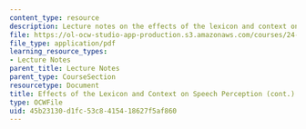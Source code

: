 ```yaml
---
content_type: resource
description: Lecture notes on the effects of the lexicon and context on speech perception.
file: https://ol-ocw-studio-app-production.s3.amazonaws.com/courses/24-910-topics-in-linguistic-theory-laboratory-phonology-spring-2007/45b23130d1fc53c8415418627f5af860_lec10_listener.pdf
file_type: application/pdf
learning_resource_types:
- Lecture Notes
parent_title: Lecture Notes
parent_type: CourseSection
resourcetype: Document
title: Effects of the Lexicon and Context on Speech Perception (cont.)
type: OCWFile
uid: 45b23130-d1fc-53c8-4154-18627f5af860
---
```

